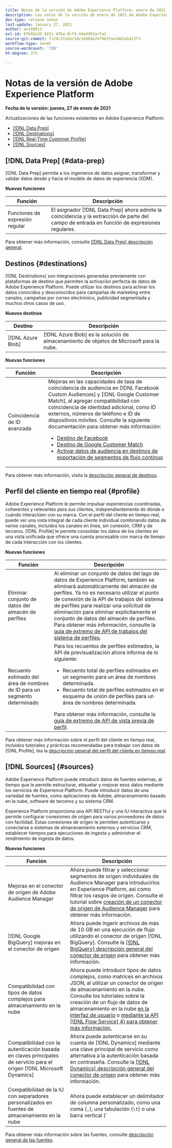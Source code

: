 ```yaml
---
title: Notas de la versión de Adobe Experience Platform, enero de 2021
description: Las notas de la versión de enero de 2021 de Adobe Experience Platform.
doc-type: release notes
last-update: January 27, 2021
author: ens60013
exl-id: 6fb92e35-922c-47ba-8cf4-44edd92acfa1
source-git-commit: f129c215ebc5dc169b9a7ef9b3faa3463ab413f3
workflow-type: tm+mt
source-wordcount: '720'
ht-degree: 27%

---
```


# Notas de la versión de Adobe Experience Platform

**Fecha de la versión: jueves, 27 de enero de 2021**

Actualizaciones de las funciones existentes en Adobe Experience Platform:

- [[!DNL Data Prep]](#data-prep)
- [[!DNL Destinations]](#destinations)
- [[!DNL Real-Time Customer Profile]](#profile)
- [[!DNL Sources]](#sources)

## [!DNL Data Prep] {#data-prep}

[!DNL Data Prep] permite a los ingenieros de datos asignar, transformar y validar datos desde y hacia el modelo de datos de experiencia (XDM).

**Nuevas funciones**

| Función | Descripción |
| ------- | ----------- |
| Funciones de expresión regular | El asignador [!DNL Data Prep] ahora admite la coincidencia y la extracción de parte del campo de entrada en función de expresiones regulares. |

Para obtener más información, consulte [[!DNL Data Prep] descripción general](../../data-prep/home.md).

## Destinos {#destinations}

[!DNL Destinations] son integraciones generadas previamente con plataformas de destino que permiten la activación perfecta de datos de Adobe Experience Platform. Puede utilizar los destinos para activar los datos conocidos y desconocidos para campañas de marketing entre canales, campañas por correo electrónico, publicidad segmentada y muchos otros casos de uso.

**Nuevos destinos**

| Destino | Descripción |
| ----------- | ----------- |
| [!DNL Azure Blob] | [!DNL Azure Blob] es la solución de almacenamiento de objetos de Microsoft para la nube. |

**Nuevas funciones**

| Función | Descripción |
| ------- | ----------- |
| Coincidencia de ID avanzada | Mejoras en las capacidades de tasa de coincidencia de audiencia en [!DNL Facebook Custom Audiences] y [!DNL Google Customer Match], al agregar compatibilidad con coincidencia de identidad adicional, como ID externos, números de teléfono e ID de dispositivos móviles. Consulte la siguiente documentación para obtener más información: <ul><li>[Destino de Facebook](../../destinations/catalog/social/facebook.md)</li><li>[Destino de Google Customer Match](../../destinations/catalog/advertising/google-customer-match.md)</li><li>[Activar datos de audiencia en destinos de exportación de segmentos de flujo continuo](../../destinations/ui/activate-segment-streaming-destinations.md)</li></ul> |

Para obtener más información, visita la [descripción general de destinos](../../destinations/home.md).

## Perfil del cliente en tiempo real {#profile}

Adobe Experience Platform le permite impulsar experiencias coordinadas, coherentes y relevantes para sus clientes, independientemente de dónde o cuándo interactúen con su marca. Con el perfil del cliente en tiempo real, puede ver una vista integral de cada cliente individual combinando datos de varios canales, incluidos los canales en línea, sin conexión, CRM y de terceros. [!DNL Profile] le permite consolidar los datos de los clientes en una vista unificada que ofrece una cuenta procesable con marca de tiempo de cada interacción con los clientes.

**Nuevas funciones**

| Función | Descripción |
| ------- | ----------- |
| Eliminar conjunto de datos del almacén de perfiles | Al eliminar un conjunto de datos del lago de datos de Experience Platform, también se eliminará automáticamente del almacén de perfiles. Ya no es necesario utilizar el punto de conexión de la API de trabajos del sistema de perfiles para realizar una solicitud de eliminación para eliminar explícitamente el conjunto de datos del almacén de perfiles. Para obtener más información, consulte la [guía de extremo de API de trabajos del sistema de perfiles](../../profile/api/profile-system-jobs.md). |
| Recuento estimado del área de nombres de ID para un segmento determinado | Para los recuentos de perfiles estimados, la API de previsualización ahora informa de lo siguiente:<ul><li>Recuento total de perfiles estimados en un segmento para un área de nombres determinada.</li><li>Recuento total de perfiles estimados en el esquema de unión de perfiles para un área de nombres determinada.</li></ul>Para obtener más información, consulte la [guía de extremo de API de vista previa de perfil](../../profile/api/preview-sample-status.md). |

Para obtener más información sobre el perfil del cliente en tiempo real, incluidos tutoriales y prácticas recomendadas para trabajar con datos de [!DNL Profile], lea la [descripción general del perfil del cliente en tiempo real](../../profile/home.md).

## [!DNL Sources] {#sources}

Adobe Experience Platform puede introducir datos de fuentes externas, al tiempo que le permite estructurar, etiquetar y mejorar esos datos mediante los servicios de Experience Platform. Puede introducir datos de una variedad de fuentes, como aplicaciones de Adobe, almacenamiento basado en la nube, software de terceros y su sistema CRM.

Experience Platform proporciona una API RESTful y una IU interactiva que le permite configurar conexiones de origen para varios proveedores de datos con facilidad. Estas conexiones de origen le permiten autenticarse y conectarse a sistemas de almacenamiento externos y servicios CRM, establecer tiempos para ejecuciones de ingesta y administrar el rendimiento de ingesta de datos.

**Nuevas funciones**

| Función | Descripción |
| ------- | ----------- |
| Mejoras en el conector de origen de Adobe Audience Manager | Ahora puede filtrar y seleccionar segmentos de origen individuales de Audience Manager para introducirlos en Experience Platform, así como filtrar los rasgos de origen. Consulte el tutorial sobre [creación de un conector de origen de Audience Manager](../../sources/tutorials/ui/create/adobe-applications/audience-manager.md) para obtener más información. |
| [!DNL Google BigQuery] mejoras en el conector de origen | Ahora puede ingerir archivos de más de 10 GB en una ejecución de flujo utilizando el conector de origen [!DNL BigQuery]. Consulte la [[!DNL BigQuery] descripción general del conector de origen](../../sources/connectors/databases/bigquery.md) para obtener más información. |
| Compatibilidad con tipos de datos complejos para almacenamiento en la nube | Ahora puede introducir tipos de datos complejos, como matrices en archivos JSON, al utilizar un conector de origen de almacenamiento en la nube. Consulte los tutoriales sobre la creación de un flujo de datos de almacenamiento en la nube [en la interfaz de usuario](../../sources/tutorials/ui/dataflow/batch/cloud-storage.md) o [mediante la API [!DNL Flow Service] 4} para obtener más información.](../../sources/tutorials/api/collect/cloud-storage.md) |
| Compatibilidad con la autenticación basada en claves principales de servicio para el origen [!DNL Microsoft Dynamics] | Ahora puede autenticarse en su cuenta de [!DNL Dynamics] mediante una clave principal de servicio como alternativa a la autenticación basada en contraseña. Consulte la [[!DNL Dynamics] descripción general del conector de origen](../../sources/connectors/crm/ms-dynamics.md) para obtener más información. |
| Compatibilidad de la IU con separadores personalizados en fuentes de almacenamiento en la nube | Ahora puede establecer un delimitador de columna personalizado, como una coma (`,`), una tabulación (`\t`) o una barra vertical (`|`), para recopilar archivos delimitados en la interfaz de usuario. Consulte el tutorial sobre [creación de un flujo de datos con un conector de origen de almacenamiento en la nube](../../sources/tutorials/ui/dataflow/batch/cloud-storage.md) para obtener más información |

Para obtener más información sobre las fuentes, consulte [descripción general de las fuentes](../../sources/home.md).
